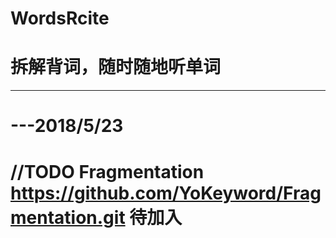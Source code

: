 # WordsRcite

# 拆解背词，随时随地听单词

--------------------------------------------------------------------------------
# ---2018/5/23
# //TODO  Fragmentation   https://github.com/YoKeyword/Fragmentation.git  待加入
